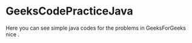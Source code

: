 # GeeksCodePracticeJava
Here you can see simple java codes for the problems in GeeksForGeeks
nice
.
